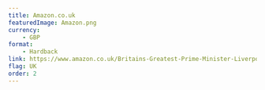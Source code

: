 ```yaml
---
title: Amazon.co.uk
featuredImage: Amazon.png
currency:
    - GBP
format:
    - Hardback
link: https://www.amazon.co.uk/Britains-Greatest-Prime-Minister-Liverpool/dp/0718895630/ref=tmm_hrd_swatch_0
flag: UK
order: 2
---
```

